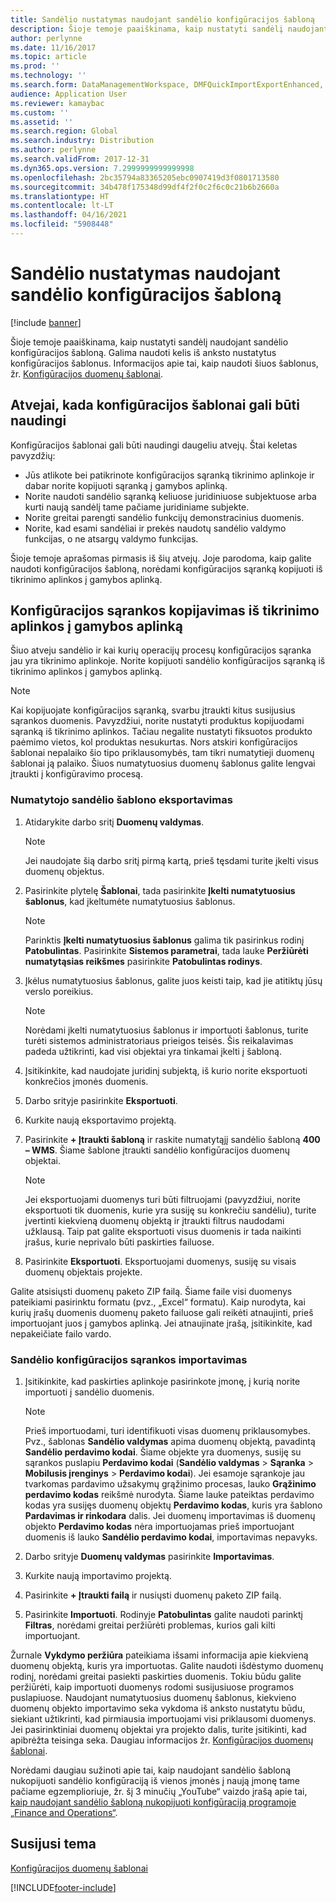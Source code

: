 ```yaml
---
title: Sandėlio nustatymas naudojant sandėlio konfigūracijos šabloną
description: Šioje temoje paaiškinama, kaip nustatyti sandėlį naudojant sandėlio konfigūracijos šabloną.
author: perlynne
ms.date: 11/16/2017
ms.topic: article
ms.prod: ''
ms.technology: ''
ms.search.form: DataManagementWorkspace, DMFQuickImportExportEnhanced, DMFDefinitionGroupTemplate, DMFEntityTemplateDefinitionLoadDialog
audience: Application User
ms.reviewer: kamaybac
ms.custom: ''
ms.assetid: ''
ms.search.region: Global
ms.search.industry: Distribution
ms.author: perlynne
ms.search.validFrom: 2017-12-31
ms.dyn365.ops.version: 7.2999999999999998
ms.openlocfilehash: 2bc35794a83365205ebc0907419d3f0801713580
ms.sourcegitcommit: 34b478f175348d99df4f2f0c2f6c0c21b6b2660a
ms.translationtype: HT
ms.contentlocale: lt-LT
ms.lasthandoff: 04/16/2021
ms.locfileid: "5908448"
---
```

# <a name="set-up-a-warehouse-by-using-a-warehouse-configuration-template"></a>Sandėlio nustatymas naudojant sandėlio konfigūracijos šabloną

[!include [banner](../includes/banner.md)]

Šioje temoje paaiškinama, kaip nustatyti sandėlį naudojant sandėlio konfigūracijos šabloną. Galima naudoti kelis iš anksto nustatytus konfigūracijos šablonus. Informacijos apie tai, kaip naudoti šiuos šablonus, žr. [Konfigūracijos duomenų šablonai](../../fin-ops-core/dev-itpro/data-entities/configuration-data-templates.md).

## <a name="scenarios-where-configuration-templates-can-be-helpful"></a>Atvejai, kada konfigūracijos šablonai gali būti naudingi

Konfigūracijos šablonai gali būti naudingi daugeliu atvejų. Štai keletas pavyzdžių:

- Jūs atlikote bei patikrinote konfigūracijos sąranką tikrinimo aplinkoje ir dabar norite kopijuoti sąranką į gamybos aplinką.
- Norite naudoti sandėlio sąranką keliuose juridiniuose subjektuose arba kurti naują sandėlį tame pačiame juridiniame subjekte.
- Norite greitai parengti sandėlio funkcijų demonstracinius duomenis.
- Norite, kad esami sandėliai ir prekės naudotų sandėlio valdymo funkcijas, o ne atsargų valdymo funkcijas.

Šioje temoje aprašomas pirmasis iš šių atvejų. Joje parodoma, kaip galite naudoti konfigūracijos šabloną, norėdami konfigūracijos sąranką kopijuoti iš tikrinimo aplinkos į gamybos aplinką.

## <a name="copy-a-configuration-setup-from-a-test-environment-to-a-production-environment"></a>Konfigūracijos sąrankos kopijavimas iš tikrinimo aplinkos į gamybos aplinką

Šiuo atveju sandėlio ir kai kurių operacijų procesų konfigūracijos sąranka jau yra tikrinimo aplinkoje. Norite kopijuoti sandėlio konfigūracijos sąranką iš tikrinimo aplinkos į gamybos aplinką.

> [!NOTE]
> Kai kopijuojate konfigūracijos sąranką, svarbu įtraukti kitus susijusius sąrankos duomenis. Pavyzdžiui, norite nustatyti produktus kopijuodami sąranką iš tikrinimo aplinkos. Tačiau negalite nustatyti fiksuotos produkto paėmimo vietos, kol produktas nesukurtas. Nors atskiri konfigūracijos šablonai nepalaiko šio tipo priklausomybės, tam tikri numatytieji duomenų šablonai ją palaiko. Šiuos numatytuosius duomenų šablonus galite lengvai įtraukti į konfigūravimo procesą.

### <a name="export-a-default-warehouse-template"></a>Numatytojo sandėlio šablono eksportavimas 

1. Atidarykite darbo sritį **Duomenų valdymas**.

    > [!NOTE]
    > Jei naudojate šią darbo sritį pirmą kartą, prieš tęsdami turite įkelti visus duomenų objektus.

2. Pasirinkite plytelę **Šablonai**, tada pasirinkite **Įkelti numatytuosius šablonus**, kad įkeltumėte numatytuosius šablonus.

    > [!NOTE]
    > Parinktis **Įkelti numatytuosius šablonus** galima tik pasirinkus rodinį **Patobulintas**. Pasirinkite **Sistemos parametrai**, tada lauke **Peržiūrėti numatytąsias reikšmes** pasirinkite **Patobulintas rodinys**.

3. Įkėlus numatytuosius šablonus, galite juos keisti taip, kad jie atitiktų jūsų verslo poreikius.

    > [!NOTE]
    > Norėdami įkelti numatytuosius šablonus ir importuoti šablonus, turite turėti sistemos administratoriaus prieigos teisės. Šis reikalavimas padeda užtikrinti, kad visi objektai yra tinkamai įkelti į šabloną.

4. Įsitikinkite, kad naudojate juridinį subjektą, iš kurio norite eksportuoti konkrečios įmonės duomenis.
5. Darbo srityje pasirinkite **Eksportuoti**.
6. Kurkite naują eksportavimo projektą.
7. Pasirinkite **+ Įtraukti šabloną** ir raskite numatytąjį sandėlio šabloną **400 – WMS**. Šiame šablone įtraukti sandėlio konfigūracijos duomenų objektai.

    > [!NOTE]
    > Jei eksportuojami duomenys turi būti filtruojami (pavyzdžiui, norite eksportuoti tik duomenis, kurie yra susiję su konkrečiu sandėliu), turite įvertinti kiekvieną duomenų objektą ir įtraukti filtrus naudodami užklausą. Taip pat galite eksportuoti visus duomenis ir tada naikinti įrašus, kurie neprivalo būti paskirties failuose.

8. Pasirinkite **Eksportuoti**. Eksportuojami duomenys, susiję su visais duomenų objektais projekte.

Galite atsisiųsti duomenų paketo ZIP failą. Šiame faile visi duomenys pateikiami pasirinktu formatu (pvz., „Excel“ formatu). Kaip nurodyta, kai kurių įrašų duomenis duomenų paketo failuose gali reikėti atnaujinti, prieš importuojant juos į gamybos aplinką. Jei atnaujinate įrašą, įsitikinkite, kad nepakeičiate failo vardo.

### <a name="import-a-warehouse-configuration-setup"></a>Sandėlio konfigūracijos sąrankos importavimas

1. Įsitikinkite, kad paskirties aplinkoje pasirinkote įmonę, į kurią norite importuoti į sandėlio duomenis.

    > [!NOTE]
    > Prieš importuodami, turi identifikuoti visas duomenų priklausomybes. Pvz., šablonas **Sandėlio valdymas** apima duomenų objektą, pavadintą **Sandėlio perdavimo kodai**. Šiame objekte yra duomenys, susiję su sąrankos puslapiu **Perdavimo kodai** (**Sandėlio valdymas** > **Sąranka** > **Mobilusis įrenginys** > **Perdavimo kodai**). Jei esamoje sąrankoje jau tvarkomas pardavimo užsakymų grąžinimo procesas, lauko **Grąžinimo perdavimo kodas** reikšmė nurodyta. Šiame lauke pateiktas perdavimo kodas yra susijęs duomenų objektų **Perdavimo kodas**, kuris yra šablono **Pardavimas ir rinkodara** dalis. Jei duomenų importavimas iš duomenų objekto **Perdavimo kodas** nėra importuojamas prieš importuojant duomenis iš lauko **Sandėlio perdavimo kodai**, importavimas nepavyks.

2. Darbo srityje **Duomenų valdymas** pasirinkite **Importavimas**.
3. Kurkite naują importavimo projektą.
4. Pasirinkite **+ Įtraukti failą** ir nusiųsti duomenų paketo ZIP failą.
5. Pasirinkite **Importuoti**. Rodinyje **Patobulintas** galite naudoti parinktį **Filtras**, norėdami greitai peržiūrėti problemas, kurios gali kilti importuojant.

Žurnale **Vykdymo peržiūra** pateikiama išsami informacija apie kiekvieną duomenų objektą, kuris yra importuotas. Galite naudoti išdėstymo duomenų rodinį, norėdami greitai pasiekti paskirties duomenis. Tokiu būdu galite peržiūrėti, kaip importuoti duomenys rodomi susijusiuose programos puslapiuose. Naudojant numatytuosius duomenų šablonus, kiekvieno duomenų objekto importavimo seka vykdoma iš anksto nustatytu būdu, siekiant užtikrinti, kad pirmiausia importuojami visi priklausomi duomenys. Jei pasirinktiniai duomenų objektai yra projekto dalis, turite įsitikinti, kad apibrėžta teisinga seka. Daugiau informacijos žr. [ Konfigūracijos duomenų šablonai](../../fin-ops-core/dev-itpro/data-entities/configuration-data-templates.md).

Norėdami daugiau sužinoti apie tai, kaip naudojant sandėlio šabloną nukopijuoti sandėlio konfigūraciją iš vienos įmonės į naują įmonę tame pačiame egzemplioriuje, žr. šį 3 minučių „YouTube“ vaizdo įrašą apie tai, [kaip naudojant sandėlio šabloną nukopijuoti konfigūraciją programoje „Finance and Operations“](https://www.youtube.com/watch?v=K2WIfFlqJYs).

## <a name="related-topic"></a>Susijusi tema

[Konfigūracijos duomenų šablonai](../../fin-ops-core/dev-itpro/data-entities/configuration-data-templates.md)


[!INCLUDE[footer-include](../../includes/footer-banner.md)]